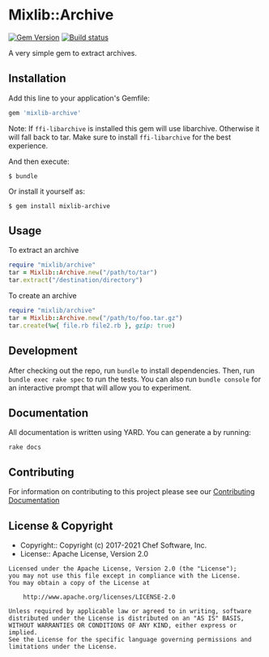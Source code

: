 # Mixlib::Archive

[![Gem Version](https://badge.fury.io/rb/mixlib-archive.svg)](https://badge.fury.io/rb/mixlib-archive)
[![Build status](https://badge.buildkite.com/96888f3b2f7a78af28fea0350cd3737011ab0f998627439e65.svg?branch=master)](https://buildkite.com/chef-oss/chef-mixlib-archive-master-verify)

A very simple gem to extract archives.

## Installation

Add this line to your application's Gemfile:

```ruby
gem 'mixlib-archive'
```

Note: If `ffi-libarchive` is installed this gem will use libarchive. Otherwise it will fall back to tar. Make sure to install `ffi-libarchive` for the best experience.

And then execute:

```shell
$ bundle
```

Or install it yourself as:

```shell
$ gem install mixlib-archive
```

## Usage

To extract an archive

```ruby
require "mixlib/archive"
tar = Mixlib::Archive.new("/path/to/tar")
tar.extract("/destination/directory")
```

To create an archive

```ruby
require "mixlib/archive"
tar = Mixlib::Archive.new("/path/to/foo.tar.gz")
tar.create(%w{ file.rb file2.rb }, gzip: true)
```

## Development

After checking out the repo, run `bundle` to install dependencies. Then, run `bundle exec rake spec` to run the tests. You can also run `bundle console` for an interactive prompt that will allow you to experiment.

## Documentation

All documentation is written using YARD. You can generate a by running:

```
rake docs
```

## Contributing

For information on contributing to this project please see our [Contributing Documentation](https://github.com/chef/chef/blob/master/CONTRIBUTING.md)

## License & Copyright

- Copyright:: Copyright (c) 2017-2021 Chef Software, Inc.
- License:: Apache License, Version 2.0

```text
Licensed under the Apache License, Version 2.0 (the "License");
you may not use this file except in compliance with the License.
You may obtain a copy of the License at

    http://www.apache.org/licenses/LICENSE-2.0

Unless required by applicable law or agreed to in writing, software
distributed under the License is distributed on an "AS IS" BASIS,
WITHOUT WARRANTIES OR CONDITIONS OF ANY KIND, either express or implied.
See the License for the specific language governing permissions and
limitations under the License.
```
